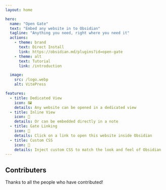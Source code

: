 ```yaml
---
layout: home

hero:
  name: "Open Gate"
  text: "Embed any website in to Obsidian"
  tagline: "Anything you need, right where you need it"
  actions:
    - theme: brand
      text: Direct Install
      link: https://obsidian.md/plugins?id=open-gate
    - theme: alt
      text: Tutorial
      link: /introduction

  image:
    src: /logo.webp
    alt: VitePress

features:
  - title: Dedicated View
    icon: 🖼️
    details: Any website can be opened in a dedicated view
  - title: Inline View
    icon: 📄
    details: Or can be embedded directly in a note
  - title: Gate Linking
    icon: 🔗
    details: Click on a link to open this website inside Obsidian
  - title: Custom CSS
    icon: 🎨
    details: Inject custom CSS to match the look and feel of Obsidian
---
```


<script setup>
import {
  VPTeamPage,
  VPTeamPageTitle,
  VPTeamMembers
} from 'vitepress/theme'

const members = [
  {
    avatar: 'https://avatars.githubusercontent.com/u/1256953?v=4?s=100',
    name: 'Nguyễn Văn Được',
    title: 'Creator',
    links: [
      { icon: 'github', link: 'https://github.com/nguyenvanduocit' },
      { icon: 'twitter', link: 'https://twitter.com/duocdev' }
    ]
  },
  {
    avatar: 'https://avatars.githubusercontent.com/u/4482878?v=4?s=100',
    name: 'Andrew McGivery',
    title: 'Contributor',
    links: [
      { icon: 'github', link: 'https://github.com/andrewmcgivery' }
    ]
  },
  {
    avatar: 'https://avatars.githubusercontent.com/u/617020?v=4?s=100',
    name: 'Digital Alchemist',
    title: 'Contributor',
    links: [
      { icon: 'github', link: 'https://github.com/miztizm' }
    ]
  },
  {
    avatar: 'https://avatars.githubusercontent.com/u/108629034?v=4?s=100',
    name: 'Liam Swayne',
    title: 'Contributor',
    links: [
      { icon: 'github', link: 'https://github.com/LiamSwayne' }
    ]
  }
]
</script>

## Contributers

Thanks to all the people who have contributed!

<VPTeamPage>
  <VPTeamMembers :members="members" />
</VPTeamPage>


<style>
.VPTeamPage {
  margin-top: 40px !important;
}
:root {
  --vp-home-hero-name-color: transparent;
  --vp-home-hero-name-background: -webkit-linear-gradient(120deg, #bd34fe 30%, #41d1ff);

  --vp-home-hero-image-background-image: linear-gradient(-45deg, #bd34fe 50%, #47caff 50%);
  --vp-home-hero-image-filter: blur(44px);
}

@media (min-width: 640px) {
  :root {
    --vp-home-hero-image-filter: blur(56px);
  }
}

@media (min-width: 960px) {
  :root {
    --vp-home-hero-image-filter: blur(68px);
  }
}
</style>
